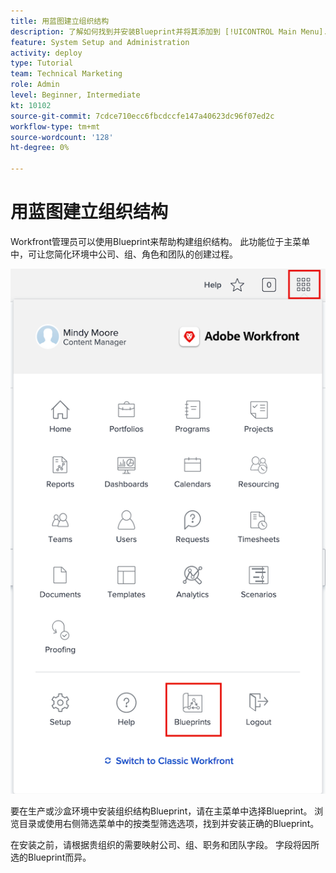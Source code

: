 ```yaml
---
title: 用蓝图建立组织结构
description: 了解如何找到并安装Blueprint并将其添加到 [!UICONTROL Main Menu].
feature: System Setup and Administration
activity: deploy
type: Tutorial
team: Technical Marketing
role: Admin
level: Beginner, Intermediate
kt: 10102
source-git-commit: 7cdce710ecc6fbcdccfe147a40623dc96f07ed2c
workflow-type: tm+mt
source-wordcount: '128'
ht-degree: 0%

---
```




# 用蓝图建立组织结构

Workfront管理员可以使用Blueprint来帮助构建组织结构。 此功能位于主菜单中，可让您简化环境中公司、组、角色和团队的创建过程。

![组织结构 [!UICONTROL Blueprints]](assets/BP_orgstructure_01.png)

要在生产或沙盒环境中安装组织结构Blueprint，请在主菜单中选择Blueprint。 浏览目录或使用右侧筛选菜单中的按类型筛选选项，找到并安装正确的Blueprint。

在安装之前，请根据贵组织的需要映射公司、组、职务和团队字段。 字段将因所选的Blueprint而异。

<!--Note: There are two types of Blueprints—Project Template and Organizational Structure. For more information on using blueprints and steps you need to take following installation, refer to the Blueprints articles.-->
